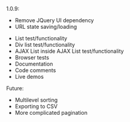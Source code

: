1.0.9:
+ Remove JQuery UI dependency
+ URL state saving/loading
* List test/functionality
* Div list test/functionality
* AJAX List inside AJAX List test/functionality
* Browser tests
* Documentation
* Code comments
* Live demos

Future:
* Multilevel sorting
* Exporting to CSV
* More complicated pagination